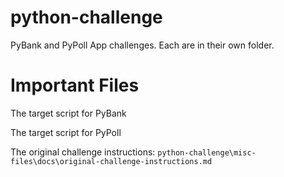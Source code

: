 # python-challenge
PyBank and PyPoll App challenges. Each are in their own folder.

# Important Files

The target script for PyBank

The target script for PyPoll

The original challenge instructions:
    `python-challenge\misc-files\docs\original-challenge-instructions.md`


